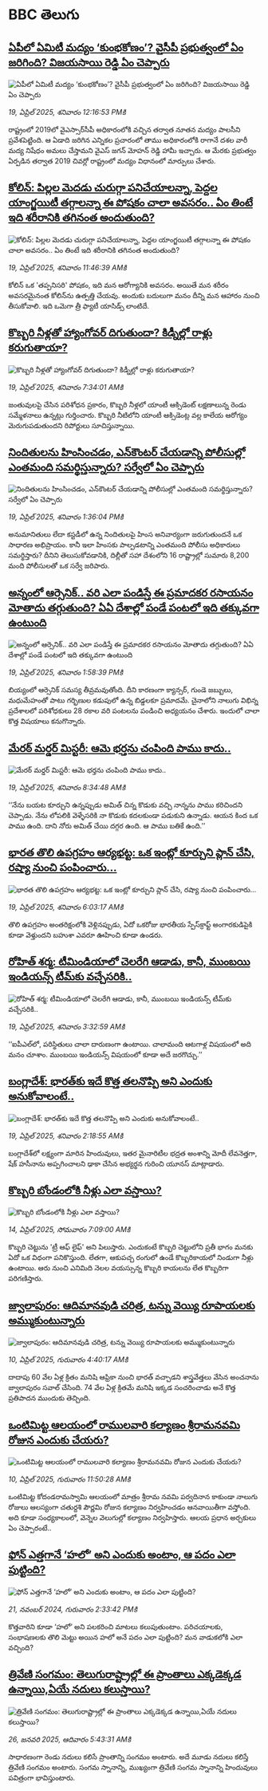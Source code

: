 # BBC తెలుగు## [ఏపీలో ఏమిటీ మద్యం ‘కుంభకోణం’? వైసీపీ ప్రభుత్వంలో ఏం జరిగింది? విజయసాయి రెడ్డి ఏం చెప్పారు](https://www.bbc.com/telugu/articles/c74nxljkl4lo?at_campaign=githubrss)![ఏపీలో ఏమిటీ మద్యం ‘కుంభకోణం’? వైసీపీ ప్రభుత్వంలో ఏం జరిగింది? విజయసాయి రెడ్డి ఏం చెప్పారు](https://ichef.bbci.co.uk/ace/standard/240/cpsprodpb/5097/live/24a29220-1d18-11f0-b65d-6de323dddc50.jpg)_19, ఏప్రిల్ 2025, శనివారం 12:16:53 PMకి_రాష్ట్రంలో 2019లో వైఎస్సార్‌సీపీ అధికారంలోకి వచ్చిన తర్వాత నూతన మద్యం పాలసీని ప్రవేశపెట్టింది. ఆ ఏడాది జరిగిన ఎన్నికల ప్రచారంలో తాము అధికారంలోకి రాగానే దశల వారీ మద్య నిషేధం అమలు  చేస్తామని వైఎస్‌ జగన్‌ మోహన్‌ రెడ్డి హామీ ఇచ్చారు. ఆ మేరకు ప్రభుత్వం ఏర్పడిన తర్వాత 2019 చివర్లో రాష్ట్రంలో మద్యం విధానంలో మార్పులు చేశారు.## [కోలిన్: పిల్లల మెదడు చురుగ్గా పనిచేయాలన్నా, పెద్దల యాంగ్జయిటీ తగ్గాలన్నా ఈ పోషకం చాలా అవసరం.. ఏం తింటే ఇది శరీరానికి తగినంత అందుతుంది?](https://www.bbc.com/telugu/articles/cevd2gr3484o?at_campaign=githubrss)![కోలిన్: పిల్లల మెదడు చురుగ్గా పనిచేయాలన్నా, పెద్దల యాంగ్జయిటీ తగ్గాలన్నా ఈ పోషకం చాలా అవసరం.. ఏం తింటే ఇది శరీరానికి తగినంత అందుతుంది?](https://ichef.bbci.co.uk/ace/standard/240/cpsprodpb/1547/live/deabffa0-191f-11f0-9016-3d6305b0b314.jpg)_19, ఏప్రిల్ 2025, శనివారం 11:46:39 AMకి_కోలిన్ ఒక 'తప్పనిసరి' పోషకం, ఇది మన ఆరోగ్యానికి అవసరం. అయితే మన శరీరం అవసరమైనంత కోలిన్‌ను ఉత్పత్తి చేయవు. అందుకు బదులుగా మనం దీన్ని మన ఆహారం నుంచి తీసుకోవాలి. ఇది ఒమెగా త్రీ ఫ్యాటీ యాసిడ్స్‌ లాంటిదే.## [కొబ్బరి నీళ్లతో హ్యాంగోవర్ దిగుతుందా? కిడ్నీల్లో రాళ్లు కరుగుతాయా?](https://www.bbc.com/telugu/articles/cp34dd2eg1ko?at_campaign=githubrss)![కొబ్బరి నీళ్లతో హ్యాంగోవర్ దిగుతుందా? కిడ్నీల్లో రాళ్లు కరుగుతాయా?](https://ichef.bbci.co.uk/ace/standard/240/cpsprodpb/5fbb/live/8fd61670-1ceb-11f0-ba56-f7c3e5715d25.jpg)_19, ఏప్రిల్ 2025, శనివారం 7:34:01 AMకి_జంతువులపై చేసిన పరిశోధన ప్రకారం, కొబ్బరి నీళ్లలో యాంటీ ఆక్సిడెంట్ లక్షణాలున్న రెండు సమ్మేళనాలు ఉన్నట్లు గుర్తించారు. కొబ్బరి నీటిలోని యాంటీ ఆక్సిడెంట్ల వల్ల కాలేయ ఆరోగ్యం మెరుగుపడుతుందని రిపోర్టులు సూచిస్తున్నాయి.## [నిందితులను హింసించడం, ఎన్‌కౌంటర్ చేయడాన్ని పోలీసుల్లో ఎంతమంది సమర్థిస్తున్నారు? సర్వేలో ఏం చెప్పారు](https://www.bbc.com/telugu/articles/cvg9nypmzjlo?at_campaign=githubrss)![నిందితులను హింసించడం, ఎన్‌కౌంటర్ చేయడాన్ని పోలీసుల్లో ఎంతమంది సమర్థిస్తున్నారు? సర్వేలో ఏం చెప్పారు](https://ichef.bbci.co.uk/ace/standard/240/cpsprodpb/b267/live/276e7f70-1a0f-11f0-b1b3-7358f8d35a35.jpg)_19, ఏప్రిల్ 2025, శనివారం 1:36:04 PMకి_అనుమానితులు లేదా కస్టడీలో ఉన్న నిందితులపై హింస అనివార్యంగా జరుగుతుందనే ఒక సాధారణ అభిప్రాయం. కానీ ఇలా హింసకు పాల్పడటాన్ని ఎంతమంది పోలీసు అధికారులు సమర్థిస్తారు?
దీనిని తెలుసుకోవడానికి, దిల్లీతో సహా దేశంలోని 16 రాష్ట్రాల్లో సుమారు 8,200 మంది పోలీసులతో ఒక సర్వే జరిపారు.## [అన్నంలో ఆర్సెనిక్.. వరి ఎలా పండిస్తే ఈ ప్రమాదకర రసాయనం మోతాదు తగ్గుతుంది? ఏఏ దేశాల్లో పండే పంటలో ఇది తక్కువగా ఉంటుంది](https://www.bbc.com/telugu/articles/cx27nrgrznxo?at_campaign=githubrss)![అన్నంలో ఆర్సెనిక్.. వరి ఎలా పండిస్తే ఈ ప్రమాదకర రసాయనం మోతాదు తగ్గుతుంది? ఏఏ దేశాల్లో పండే పంటలో ఇది తక్కువగా ఉంటుంది](https://ichef.bbci.co.uk/ace/standard/240/cpsprodpb/2246/live/f98162d0-1c6b-11f0-8a1e-3ff815141b98.jpg)_19, ఏప్రిల్ 2025, శనివారం 1:58:39 PMకి_బియ్యంలో ఆర్సెనిక్ సమస్య తీవ్రమవుతోంది. దీని కారణంగా క్యాన్సర్, గుండె జబ్బులు, మధుమేహంతో పాటు గర్భిణుల కడుపులో ఉన్న బిడ్డలకూ ప్రమాదమే. చైనాలోని నాలుగు విభిన్న ప్రదేశాలలో పరిశోధకులు 28 రకాల వరి పంటలను పండించి అధ్యయనం చేశారు. ఇందులో చాలా కొత్త విషయాలు కనుగొన్నారు.## [మేరఠ్‌ మర్డర్ మిస్టరీ: ఆమె భర్తను చంపింది పాము కాదు..](https://www.bbc.com/telugu/articles/cjwvy3q6w3go?at_campaign=githubrss)![మేరఠ్‌ మర్డర్ మిస్టరీ: ఆమె భర్తను చంపింది పాము కాదు..](https://ichef.bbci.co.uk/ace/standard/240/cpsprodpb/8eba/live/00c6d330-1cf9-11f0-ab69-cd352e5b748d.jpg)_19, ఏప్రిల్ 2025, శనివారం 8:34:48 AMకి_‘‘నేను బయట కూర్చుని ఉన్నప్పుడు అమిత్ చిన్న కొడుకు వచ్చి నాన్నను పాము కరిచిందని చెప్పాడు. నేను లోపలికి వెళ్ళేసరికి నా కొడుకు కదలకుండా పడుకుని ఉన్నాడు. ఆయన కింద ఒక పాము ఉంది. దాని నోరు అమిత్ చేయి దగ్గర ఉంది. ఆ పాము బతికే ఉంది.’’## [భారత తొలి ఉపగ్రహం ఆర్యభట్ట: ఒక  ఇంట్లో కూర్చుని ప్లాన్ చేసి, రష్యా నుంచి పంపించారు...](https://www.bbc.com/telugu/articles/cvgp414wznxo?at_campaign=githubrss)![భారత తొలి ఉపగ్రహం ఆర్యభట్ట: ఒక  ఇంట్లో కూర్చుని ప్లాన్ చేసి, రష్యా నుంచి పంపించారు...](https://ichef.bbci.co.uk/ace/standard/240/cpsprodpb/64cd/live/fdaaf260-1ce6-11f0-b265-abe347419ae3.jpg)_19, ఏప్రిల్ 2025, శనివారం 6:03:17 AMకి_తొలి ఉపగ్రహం అంతరిక్షంలోకి వెళ్లినప్పుడు, ఏదో ఒకరోజు భారతీయ స్పేస్‌క్రాఫ్ట్ అంగారకుడిపైకి కూడా వెళ్తుందని బహుశా ఎవరూ ఊహించి కూడా ఉండరు.## [రోహిత్ శర్మ: టీమిండియాలో చెలరేగి ఆడాడు, కానీ, ముంబయి ఇండియన్స్‌ టీమ్‌కు వచ్చేసరికి..](https://www.bbc.com/telugu/articles/c20zpvr3p53o?at_campaign=githubrss)![రోహిత్ శర్మ: టీమిండియాలో చెలరేగి ఆడాడు, కానీ, ముంబయి ఇండియన్స్‌ టీమ్‌కు వచ్చేసరికి..](https://ichef.bbci.co.uk/ace/standard/240/cpsprodpb/dfa4/live/eb4808e0-1ccf-11f0-8a1e-3ff815141b98.jpg)_19, ఏప్రిల్ 2025, శనివారం 3:32:59 AMకి_‘‘ఐపీఎల్‌లో, పరిస్థితులు చాలా దారుణంగా ఉంటాయి. చాలామంది ఆటగాళ్ల విషయంలో అది మనం చూశాం. ముంబయి ఇండియన్స్ విషయంలో కూడా అదే జరగొచ్చు.’’## [బంగ్లాదేశ్: భారత్‌కు ఇదే కొత్త తలనొప్పి అని ఎందుకు అనుకోవాలంటే..](https://www.bbc.com/telugu/articles/cly894j1gl4o?at_campaign=githubrss)![బంగ్లాదేశ్: భారత్‌కు ఇదే కొత్త తలనొప్పి అని ఎందుకు అనుకోవాలంటే..](https://ichef.bbci.co.uk/ace/standard/240/cpsprodpb/a02e/live/73ac3a00-1cc4-11f0-82b3-ef9f7cdd6cc7.jpg)_19, ఏప్రిల్ 2025, శనివారం 2:18:55 AMకి_బంగ్లాదేశ్‌లో లక్ష్యంగా మారిన హిందువులు, ఇతర మైనారిటీల భద్రత అంశాన్ని మోదీ లేవనెత్తగా, షేక్ హసీనాను అప్పగించాలని ఢాకా చేసిన అభ్యర్థన గురించి యూనస్ మాట్లాడారు.## [కొబ్బరి బోండంలోకి నీళ్లు ఎలా వస్తాయి?](https://www.bbc.com/telugu/articles/czjn4mzxxy8o?at_campaign=githubrss)![కొబ్బరి బోండంలోకి నీళ్లు ఎలా వస్తాయి?](https://ichef.bbci.co.uk/ace/standard/240/cpsprodpb/46c5/live/684a55e0-18fd-11f0-8b11-7756b7b808cc.jpg)_14, ఏప్రిల్ 2025, సోమవారం 7:09:00 AMకి_కొబ్బరి చెట్టును 'ట్రీ ఆఫ్ లైఫ్' అని పిలుస్తారు. ఎందుకంటే కొబ్బరి చెట్టులోని ప్రతీ భాగం మనకు ఏదో ఒక విధంగా పనికొస్తుంది. లేతగా, ఆకుపచ్చ రంగులో ఉండే కొబ్బరికాయలో నిండుగా నీళ్లు ఉంటాయి. ఆరు నుంచి ఎనిమిది నెలల వయస్సున్న కొబ్బరి కాయలను లేత కొబ్బరిగా పరిగణిస్తారు.## [జ్వాలాపురం: ఆదిమానవుడి చరిత్ర, టన్ను వెయ్యి రూపాయలకు అమ్ముకుంటున్నారు ](https://www.bbc.com/telugu/articles/creqqnwdd5qo?at_campaign=githubrss)![జ్వాలాపురం: ఆదిమానవుడి చరిత్ర, టన్ను వెయ్యి రూపాయలకు అమ్ముకుంటున్నారు ](https://ichef.bbci.co.uk/ace/standard/240/cpsprodpb/765e/live/b472e2d0-15b4-11f0-842b-a7355694993d.jpg)_10, ఏప్రిల్ 2025, గురువారం 4:40:17 AMకి_దాదాపు 60 వేల ఏళ్ల క్రితం మనిషి ఆఫ్రికా నుంచి భారత్ వచ్చాడని శాస్త్రవేత్తలు వేసిన అంచనాను జ్వాలాపురం సవాల్ చేసింది. 74 వేల ఏళ్ల క్రితమే మనిషి ఇక్కడ సంచరించాడు అనే కొత్త ప్రతిపాదన ముందుకు తెచ్చింది.## [ఒంటిమిట్ట ఆలయంలో రాములవారి కల్యాణం శ్రీరామనవమి రోజున ఎందుకు చేయరు?](https://www.bbc.com/telugu/articles/ce822j5e465o?at_campaign=githubrss)![ఒంటిమిట్ట ఆలయంలో రాములవారి కల్యాణం శ్రీరామనవమి రోజున ఎందుకు చేయరు?](https://ichef.bbci.co.uk/ace/standard/240/cpsprodpb/fed5/live/25534d40-1601-11f0-b58a-6113af226972.jpg)_10, ఏప్రిల్ 2025, గురువారం 11:50:28 AMకి_ఒంటిమిట్ట కోదండరామస్వామి ఆలయంలో మాత్రం శ్రీరామ నవమి పర్వదినాన కాకుండా నాలుగు రోజులు ఆలస్యంగా చతుర్దశి పౌర్ణమి రోజున కల్యాణం నిర్వహించడం ఆనవాయితీగా వస్తోంది. అది కూడా సంధ్యకాలంలో, వెన్నెల వెలుగుల్లో కల్యాణం నిర్వహిస్తారు. ఆలయ ప్రధాన అర్చకులు ఏం చెప్పారంటే..## [ఫోన్ ఎత్తగానే ‘హలో’ అని ఎందుకు అంటాం, ఆ పదం ఎలా పుట్టింది?](https://www.bbc.com/telugu/articles/cgj7x7gdjq4o?at_campaign=githubrss)![ఫోన్ ఎత్తగానే ‘హలో’ అని ఎందుకు అంటాం, ఆ పదం ఎలా పుట్టింది?](https://ichef.bbci.co.uk/ace/standard/240/cpsprodpb/0618/live/7a20ebb0-a807-11ef-b21e-5359bd56d02f.jpg)_21, నవంబర్ 2024, గురువారం 2:33:42 PMకి_కొత్తవారిని కూడా ‘హలో’ అని పలకరించి మాటలు కలుపుతుంటాం.  పరిచయాలకు, సంభాషణలకు తొలి మెట్టు అయిన హలో అనే పదం ఎలా పుట్టింది? మన వాడుకలోకి ఎలా వచ్చింది?## [త్రివేణి సంగమం: తెలుగురాష్ట్రాల్లో ఈ ప్రాంతాలు ఎక్కడెక్కడ ఉన్నాయి,ఏయే నదులు కలుస్తాయి? ](https://www.bbc.com/telugu/articles/cz7elrr17jeo?at_campaign=githubrss)![త్రివేణి సంగమం: తెలుగురాష్ట్రాల్లో ఈ ప్రాంతాలు ఎక్కడెక్కడ ఉన్నాయి,ఏయే నదులు కలుస్తాయి? ](https://ichef.bbci.co.uk/ace/standard/240/cpsprodpb/9dad/live/7f50e780-da42-11ef-a37f-eba91255dc3d.jpg)_26, జనవరి 2025, ఆదివారం 5:43:31 AMకి_సాధారణంగా రెండు నదులు కలిసే ప్రాంతాన్ని సంగమం అంటారు. అదే మూడు నదులు కలిస్తే త్రివేణి సంగమం అంటారు. సంగమ స్నానాన్ని, ముఖ్యంగా త్రివేణి సంగమ స్నానాన్ని హిందువులు పవిత్రంగా భావిస్తుంటారు.